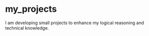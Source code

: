 # my_projects
I am developing small projects to enhance my logical reasoning and technical knowledge. 
